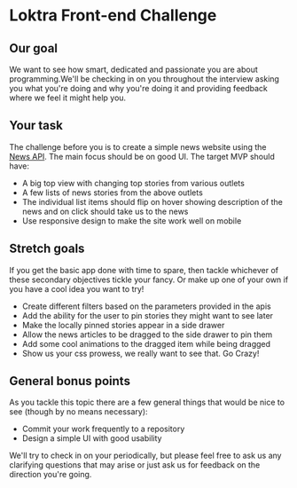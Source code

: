 # Loktra Front-end Challenge

## Our goal

We want to see how smart, dedicated and passionate you are about programming.We'll be checking in on you throughout the interview asking you what you're doing and why you're doing it and providing feedback where we feel it might help you. 

## Your task

The challenge before you is to create a simple news website using the [News API](http://www.newsapi.org/). The main focus should be on good UI. The target MVP should have:

* A big top view with changing top stories from various outlets
* A few lists of news stories from the above outlets
* The individual list items should flip on hover showing description of the news and on click should take us to the news
* Use responsive design to make the site work well on mobile

## Stretch goals

If you get the basic app done with time to spare, then tackle whichever of these secondary objectives tickle your fancy. Or make up one of your own if you have a cool idea you want to try!

<!--* Create a simple back-end for storing user's library data-->
* Create different filters based on the parameters provided in the apis 
* Add the ability for the user to pin stories they might want to see later
* Make the locally pinned stories appear in a side drawer
* Allow the news articles to be dragged to the side drawer to pin them
* Add some cool animations to the dragged item while being dragged
* Show us your css prowess, we really want to see that. Go Crazy!
<!--* Add a Graphs view that presents interesting information about the user's library, e.g. most common actors in your movies, number of your movies by decade, etc.-->

## General bonus points

As you tackle this topic there are a few general things that would be nice to see (though by no means necessary):

* Commit your work frequently to a repository
* Design a simple UI with good usability


We'll try to check in on your periodically, but please feel free to ask us any clarifying questions that may arise or just ask us for feedback on the direction you're going.
